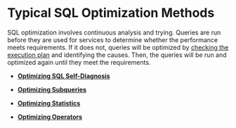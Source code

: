 # Typical SQL Optimization Methods<a name="EN-US_TOPIC_0289900236"></a>

SQL optimization involves continuous analysis and trying. Queries are run before they are used for services to determine whether the performance meets requirements. If it does not, queries will be optimized by  [checking the execution plan](en-us_topic_0283136776.md)  and identifying the causes. Then, the queries will be run and optimized again until they meet the requirements.

-   **[Optimizing SQL Self-Diagnosis](optimizing-sql-self-diagnosis.md)**  

-   **[Optimizing Subqueries](optimizing-subqueries.md)**  

-   **[Optimizing Statistics](optimizing-statistics.md)**  

-   **[Optimizing Operators](optimizing-operators.md)**  


